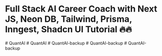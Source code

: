 # Full Stack AI Career Coach with Next JS, Neon DB, Tailwind, Prisma, Inngest, Shadcn UI Tutorial 🔥🔥
#   Q u a n t A I  
 #   Q u a n t A I  
 #   Q u a n t A I - b a c k u p  
 #   Q u a n t A I - b a c k u p  
 #   Q u a n t A I - b a c k u p  
 